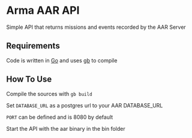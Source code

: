 # Arma AAR API

Simple API that returns missions and events recorded by the AAR Server

## Requirements

Code is written in [Go](https://golang.org/) and uses [gb](https://getgb.io/) to compile

## How To Use

Compile the sources with `gb build`

Set `DATABASE_URL` as a postgres url to your AAR DATABASE_URL

`PORT` can be defined and is 8080 by default

Start the API with the aar binary in the bin folder
